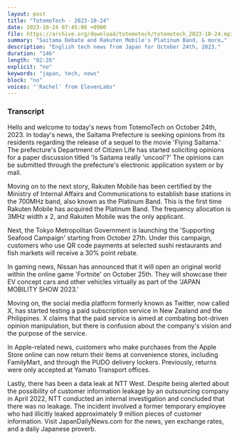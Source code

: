 ```yaml
---
layout: post
title: "TotemoTech - 2023-10-24"
date: 2023-10-24 07:45:08 +0900
file: https://archive.org/download/totemotech/totemotech_2023-10-24.mp3
summary: "Saitama Debate and Rakuten Mobile's Platinum Band, & more…"
description: "English tech news from Japan for October 24th, 2023."
duration: "146"
length: "02:26"
explicit: "no"
keywords: "japan, tech, news"
block: "no"
voices: "'Rachel' from ElevenLabs"
---
```


### Transcript

Hello and welcome to today's news from TotemoTech on October 24th, 2023. In today's news, the Saitama Prefecture is seeking opinions from its residents regarding the release of a sequel to the movie 'Flying Saitama.' The prefecture's Department of Citizen Life has started soliciting opinions for a paper discussion titled 'Is Saitama really 'uncool'?' The opinions can be submitted through the prefecture's electronic application system or by mail.

Moving on to the next story, Rakuten Mobile has been certified by the Ministry of Internal Affairs and Communications to establish base stations in the 700MHz band, also known as the Platinum Band. This is the first time Rakuten Mobile has acquired the Platinum Band. The frequency allocation is 3MHz width x 2, and Rakuten Mobile was the only applicant.

Next, the Tokyo Metropolitan Government is launching the 'Supporting Seafood Campaign' starting from October 27th. Under this campaign, customers who use QR code payments at selected sushi restaurants and fish markets will receive a 30% point rebate.

In gaming news, Nissan has announced that it will open an original world within the online game 'Fortnite' on October 25th. They will showcase their EV concept cars and other vehicles virtually as part of the 'JAPAN MOBILITY SHOW 2023.'

Moving on, the social media platform formerly known as Twitter, now called X, has started testing a paid subscription service in New Zealand and the Philippines. X claims that the paid service is aimed at combating bot-driven opinion manipulation, but there is confusion about the company's vision and the purpose of the service.

In Apple-related news, customers who make purchases from the Apple Store online can now return their items at convenience stores, including FamilyMart, and through the PUDO delivery lockers. Previously, returns were only accepted at Yamato Transport offices.

Lastly, there has been a data leak at NTT West. Despite being alerted about the possibility of customer information leakage by an outsourcing company in April 2022, NTT conducted an internal investigation and concluded that there was no leakage. The incident involved a former temporary employee who had illicitly leaked approximately 9 million pieces of customer information.   Visit JapanDailyNews.com for the news, yen exchange rates, and a daily Japanese proverb.
